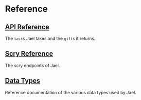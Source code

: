 # Reference

## [API Reference](tasks.md)

The `task`s Jael takes and the `gift`s it returns.

## [Scry Reference](scry.md)

The scry endpoints of Jael.

## [Data Types](data-types.md)

Reference documentation of the various data types used by Jael.
